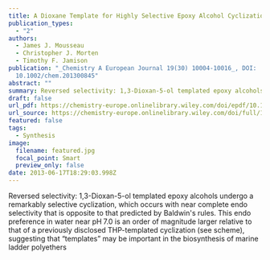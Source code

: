 ```yaml
---
title: A Dioxane Template for Highly Selective Epoxy Alcohol Cyclizations
publication_types:
  - "2"
authors:
  - James J. Mousseau
  - Christopher J. Morten
  - Timothy F. Jamison
publication: "_Chemistry A European Journal 19(30) 10004-10016_, DOI:
  10.1002/chem.201300845"
abstract: ""
summary: Reversed selectivity: 1,3-Dioxan-5-ol templated epoxy alcohols undergo a remarkably selective cyclization, which occurs with near complete endo selectivity that is opposite to that predicted by Baldwin's rules. This endo preference in water near pH 7.0 is an order of magnitude larger relative to that of a previously disclosed THP-templated cyclization (see scheme), suggesting that “templates” may be important in the biosynthesis of marine ladder polyethers
draft: false
url_pdf: https://chemistry-europe.onlinelibrary.wiley.com/doi/epdf/10.1002/chem.201300845
url_source: https://chemistry-europe.onlinelibrary.wiley.com/doi/full/10.1002/chem.201300845
featured: false
tags:
  - Synthesis
image:
  filename: featured.jpg
  focal_point: Smart
  preview_only: false
date: 2013-06-17T18:29:03.998Z
---
```

  Reversed selectivity: 1,3-Dioxan-5-ol templated epoxy alcohols undergo a remarkably selective cyclization, which occurs with near complete endo selectivity that is opposite to that predicted by Baldwin's rules. This endo preference in water near pH 7.0 is an order of magnitude larger relative to that of a previously disclosed THP-templated cyclization (see scheme), suggesting that “templates” may be important in the biosynthesis of marine ladder polyethers
